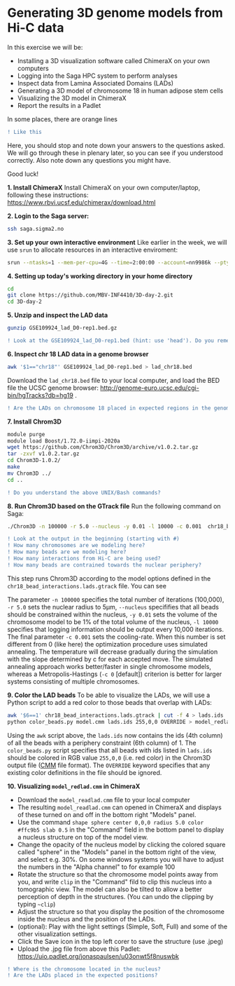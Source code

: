 # Generating 3D genome models from Hi-C data
In this exercise we will be:
- Installing a 3D visualization software called ChimeraX on your own computers
- Logging into the Saga HPC system to perform analyses
- Inspect data from Lamina Associated Domains (LADs)
- Generating a 3D  model of chromosome 18 in human adipose stem cells
- Visualizing the 3D model in ChimeraX
- Report the results in a Padlet

In some places, there are orange lines
```diff
! Like this
```
Here, you should stop and note down your answers to the questions asked. We will go through these in plenary later, so you can see if you understood correctly. Also note down any questions you might have.

Good luck!

**1. Install ChimeraX**
Install ChimeraX on your own computer/laptop, following these instructions: https://www.rbvi.ucsf.edu/chimerax/download.html

**2. Login to the Saga server:**

```bash
ssh saga.sigma2.no
```

**3. Set up your own interactive environment**
Like earlier in the week, we will use `srun` to allocate resources in an interactive enviroment:
```bash
srun --ntasks=1 --mem-per-cpu=4G --time=2:00:00 --account=nn9986k --pty bash -i
```

**4. Setting up today's working directory in your home directory**
```bash
cd
git clone https://github.com/MBV-INF4410/3D-day-2.git
cd 3D-day-2
```

**5. Unzip and inspect the LAD data**
```bash
gunzip GSE109924_lad_D0-rep1.bed.gz
```
```diff
! Look at the GSE109924_lad_D0-rep1.bed (hint: use 'head'). Do you remember what LADs were (ref. slides)?
```

**6. Inspect chr 18 LAD data in a genome browser**
```bash
awk '$1=="chr18"' GSE109924_lad_D0-rep1.bed > lad_chr18.bed
```
Download the `lad_chr18.bed` file to your local computer, and load the BED file the UCSC genome browser: http://genome-euro.ucsc.edu/cgi-bin/hgTracks?db=hg19 . 
```diff
! Are the LADs on chromosome 18 placed in expected regions in the genome (see slides from earlier today)?
```

**7. Install Chrom3D**
```bash
module purge
module load Boost/1.72.0-iimpi-2020a
wget https://github.com/Chrom3D/Chrom3D/archive/v1.0.2.tar.gz
tar -zxvf v1.0.2.tar.gz
cd Chrom3D-1.0.2/
make
mv Chrom3D ../
cd ..
```
```diff
! Do you understand the above UNIX/Bash commands?
```

**8. Run Chrom3D based on the GTrack file**
Run the following command on Saga:
```bash
./Chrom3D -n 100000 -r 5.0 --nucleus -y 0.01 -l 10000 -c 0.001  chr18_bead_interactions.lads.gtrack > model.cmm
```
```diff
! Look at the output in the beginning (starting with #)
! How many chromosomes are we modeling here?
! How many beads are we modeling here?
! How many interactions from Hi-C are being used?
! How many beads are contrained towards the nuclear periphery?
```

This step runs Chrom3D according to the model options defined in the `chr18_bead_interactions.lads.gtrack` file. You can see

The parameter `-n 100000` specifies the total number of iterations (100,000), `-r 5.0` sets the nuclear radius to 5μm, `--nucleus` specififies that all beads should be constrained within the nucleus, `-y 0.01` sets the volume of the chromosome model to be 1% of the total volume of the nucleus, `-l 10000` specifies that logging information should be output every 10,000 iterations. The final parameter `-c 0.001` sets the cooling-rate. When this number is set different from 0 (like here) the optimization procedure uses simulated annealing. The temperature will decrease gradually during the simulation with the slope determined by c for each accepted move. The simulated annealing approach works better/faster in single chromosome models, whereas a Metropolis-Hastings (`-c 0` [default]) criterion is better for larger systems consisting of multiple chromosomes.

**9. Color the LAD beads**
To be able to visualize the LADs, we will use a Python script to add a red color to those beads that overlap with LADs:

```bash
awk '$6==1' chr18_bead_interactions.lads.gtrack | cut -f 4 > lads.ids
python color_beads.py model.cmm lads.ids 255,0,0 OVERRIDE > model_redlad.cmm
```

Using the `awk` script above, the `lads.ids` now contains the ids (4th column) of all the beads with a periphery constraint (6th column) of 1. The `color_beads.py` script specifies that all beads with ids listed in `lads.ids` should be colored in RGB value `255,0,0` (i.e. red color) in the Chrom3D output file ([CMM](https://www.cgl.ucsf.edu/chimera/docs/ContributedSoftware/volumepathtracer/volumepathtracer.html#markerfiles) file format). The `OVERRIDE` keyword specifies that any existing color definitions in the file should be ignored. 

**10. Visualizing `model_redlad.cmm` in ChimeraX**
- Download the `model_readlad.cmm` file to your local computer
- The resulting `model_readlad.cmm` can opened in ChimeraX and displays of these turned on and off in the bottom right "Models" panel. 
- Use the command `shape sphere center 0,0,0 radius 5.0 color #ffc9b5 slab 0.5` in the "Command" field in the bottom panel to display a nucleus structure on top of the model view. 
- Change the opacity of the nucleus model by clicking the colored square called "sphere" in the "Models" panel in the bottom right of the view, and select e.g. 30%. On some windows systems you will have to adjust the numbers in the "Alpha channel" to for example 100
- Rotate the structure so that the chromosome model points away from you, and write `clip` in the "Command" fild to clip this nucleus into a tomographic view. The model can also be tilted to allow a better perception of depth in the structures.  (You can undo the clipping by typing `~clip`)
- Adjust the structure so that you display the position of the chromosome inside the nucleus and the position of the LADs.
- (optional): Play with the light settings (Simple, Soft, Full) and some of the other visualization settings.
- Click the Save icon in the top left corer to save the structure (use .jpeg)
- Upload the .jpg file from above this Padlet:  https://uio.padlet.org/jonaspaulsen/u03onwt5f8nuswbk

```diff
! Where is the chromosome located in the nucleus?
! Are the LADs placed in the expected positions?
```


